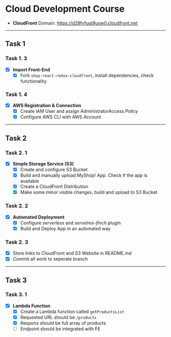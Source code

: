 # Cloud Development Course

- **CloudFront** Domain: https://d28fyfuqj9uxw0.cloudfront.net

---

## **Task 1**

### **Task 1. 3**

- [x] **Import Front-End**
  - [x] Fork `shop-react-redux-cloudfront`, install dependencies, check functionality

### **Task 1. 4**

- [x] **AWS Registration & Connection**
  - [x] Create IAM User and assign AdministratorAccess Policy
  - [x] Configure AWS CLI with AWS Account

---

## **Task 2**

### **Task 2. 1**

- [x] **Simple Storage Service (S3)**
  - [x] Create and configure S3 Bucket
  - [x] Build and manually upload MyShop! App. Check if the app is available
  - [x] Create a CloudFront Distribution
  - [x] Make some minor visible changes, build and upload to S3 Bucket

### **Task 2. 2**

- [x] **Automated Deployment**
  - [x] Configure _serverless_ and _servelres-finch_ plugin
  - [x] Build and Deploy App in an automated way

### **Task 2. 3**

- [x] Store links to CloudFront and S3 Website in README.md
- [x] Commit all work to seperate branch

---

## **Task 3**

### **Task 3. 1**

- [x] **Lambda Function**
  - [x] Create a Lambda function called `getProductsList`
  - [x] Requested URL should be `/products`
  - [x] Respons should be full array of products
  - [ ] Endpoint should be integrated with FE
